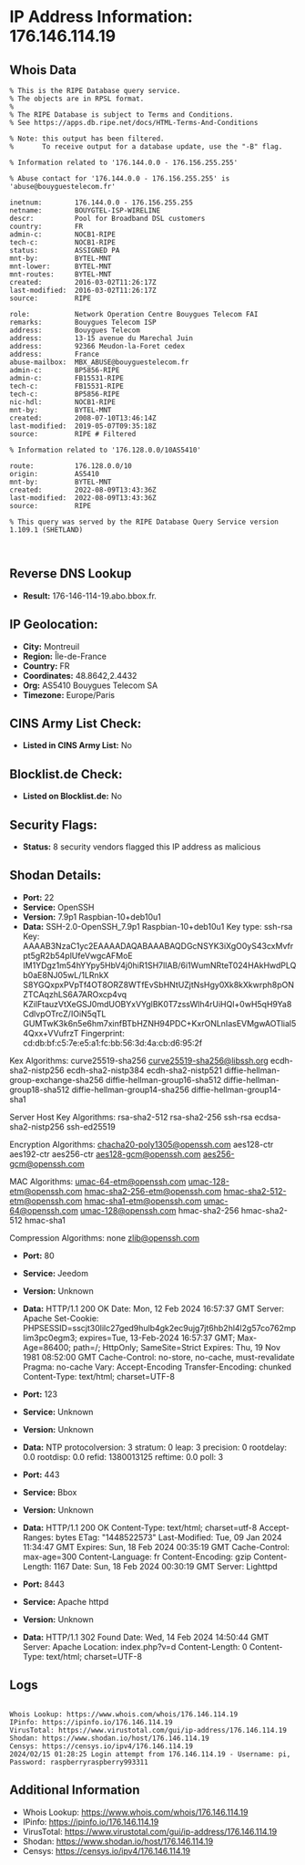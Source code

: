 # IP Address Information: 176.146.114.19

## Whois Data
```
% This is the RIPE Database query service.
% The objects are in RPSL format.
%
% The RIPE Database is subject to Terms and Conditions.
% See https://apps.db.ripe.net/docs/HTML-Terms-And-Conditions

% Note: this output has been filtered.
%       To receive output for a database update, use the "-B" flag.

% Information related to '176.144.0.0 - 176.156.255.255'

% Abuse contact for '176.144.0.0 - 176.156.255.255' is 'abuse@bouyguestelecom.fr'

inetnum:        176.144.0.0 - 176.156.255.255
netname:        BOUYGTEL-ISP-WIRELINE
descr:          Pool for Broadband DSL customers
country:        FR
admin-c:        NOCB1-RIPE
tech-c:         NOCB1-RIPE
status:         ASSIGNED PA
mnt-by:         BYTEL-MNT
mnt-lower:      BYTEL-MNT
mnt-routes:     BYTEL-MNT
created:        2016-03-02T11:26:17Z
last-modified:  2016-03-02T11:26:17Z
source:         RIPE

role:           Network Operation Centre Bouygues Telecom FAI
remarks:        Bouygues Telecom ISP
address:        Bouygues Telecom
address:        13-15 avenue du Marechal Juin
address:        92366 Meudon-la-Foret cedex
address:        France
abuse-mailbox:  MBX_ABUSE@bouyguestelecom.fr
admin-c:        BP5856-RIPE
admin-c:        FB15531-RIPE
tech-c:         FB15531-RIPE
tech-c:         BP5856-RIPE
nic-hdl:        NOCB1-RIPE
mnt-by:         BYTEL-MNT
created:        2008-07-10T13:46:14Z
last-modified:  2019-05-07T09:35:18Z
source:         RIPE # Filtered

% Information related to '176.128.0.0/10AS5410'

route:          176.128.0.0/10
origin:         AS5410
mnt-by:         BYTEL-MNT
created:        2022-08-09T13:43:36Z
last-modified:  2022-08-09T13:43:36Z
source:         RIPE

% This query was served by the RIPE Database Query Service version 1.109.1 (SHETLAND)



```
## Reverse DNS Lookup
- **Result:** 176-146-114-19.abo.bbox.fr.

## IP Geolocation:
- **City:** Montreuil
- **Region:** Île-de-France
- **Country:** FR
- **Coordinates:** 48.8642,2.4432
- **Org:** AS5410 Bouygues Telecom SA
- **Timezone:** Europe/Paris

## CINS Army List Check:
- **Listed in CINS Army List:** 
No

## Blocklist.de Check:
- **Listed on Blocklist.de:** 
No

## Security Flags:
- **Status:** 8 security vendors flagged this IP address as malicious

## Shodan Details:
- **Port:** 22
- **Service:** OpenSSH
- **Version:** 7.9p1 Raspbian-10+deb10u1
- **Data:** SSH-2.0-OpenSSH_7.9p1 Raspbian-10+deb10u1
Key type: ssh-rsa
Key: AAAAB3NzaC1yc2EAAAADAQABAAABAQDGcNSYK3iXgO0yS43cxMvfrpt5gR2b54plUfeVwgcAFMoE
IM1YDgz1m54hYYpy5HbV4j0hiR1SH7lIAB/6i1WumNRteT024HAkHwdPLQb0aE8NJ05wL/1LRnkX
S8YGQxpxPVpTf4OT8ORZ8WTfEvSbHNtUZjtNsHgy0Xk8kXkwrph8pONZTCAqzhLS6A7AROxcp4vq
KZilFtauzVtXeGSJ0mdUOBYxVYglBK0T7zssWlh4rUiHQl+0wH5qH9Ya8CdlvpOTrcZ/IOiN5qTL
GUMTwK3k6n5e6hm7xinfBTbHZNH94PDC+KxrONLnIasEVMgwAOTlial54Qxx+VVufrzT
Fingerprint: cd:db:bf:c5:7e:e5:a1:fc:bb:56:3d:4a:cb:d6:95:2f

Kex Algorithms:
	curve25519-sha256
	curve25519-sha256@libssh.org
	ecdh-sha2-nistp256
	ecdh-sha2-nistp384
	ecdh-sha2-nistp521
	diffie-hellman-group-exchange-sha256
	diffie-hellman-group16-sha512
	diffie-hellman-group18-sha512
	diffie-hellman-group14-sha256
	diffie-hellman-group14-sha1

Server Host Key Algorithms:
	rsa-sha2-512
	rsa-sha2-256
	ssh-rsa
	ecdsa-sha2-nistp256
	ssh-ed25519

Encryption Algorithms:
	chacha20-poly1305@openssh.com
	aes128-ctr
	aes192-ctr
	aes256-ctr
	aes128-gcm@openssh.com
	aes256-gcm@openssh.com

MAC Algorithms:
	umac-64-etm@openssh.com
	umac-128-etm@openssh.com
	hmac-sha2-256-etm@openssh.com
	hmac-sha2-512-etm@openssh.com
	hmac-sha1-etm@openssh.com
	umac-64@openssh.com
	umac-128@openssh.com
	hmac-sha2-256
	hmac-sha2-512
	hmac-sha1

Compression Algorithms:
	none
	zlib@openssh.com


- **Port:** 80
- **Service:** Jeedom
- **Version:** Unknown
- **Data:** HTTP/1.1 200 OK
Date: Mon, 12 Feb 2024 16:57:37 GMT
Server: Apache
Set-Cookie: PHPSESSID=sscjt30lilc27ged9hulb4gk2ec9ujg7jt6hb2hl4l2g57co762mplim3pc0egm3; expires=Tue, 13-Feb-2024 16:57:37 GMT; Max-Age=86400; path=/; HttpOnly; SameSite=Strict
Expires: Thu, 19 Nov 1981 08:52:00 GMT
Cache-Control: no-store, no-cache, must-revalidate
Pragma: no-cache
Vary: Accept-Encoding
Transfer-Encoding: chunked
Content-Type: text/html; charset=UTF-8



- **Port:** 123
- **Service:** Unknown
- **Version:** Unknown
- **Data:** NTP
protocolversion: 3
stratum: 0
leap: 3
precision: 0
rootdelay: 0.0
rootdisp: 0.0
refid: 1380013125
reftime: 0.0
poll: 3



- **Port:** 443
- **Service:** Bbox
- **Version:** Unknown
- **Data:** HTTP/1.1 200 OK
Content-Type: text/html; charset=utf-8
Accept-Ranges: bytes
ETag: "1448522573"
Last-Modified: Tue, 09 Jan 2024 11:34:47 GMT
Expires: Sun, 18 Feb 2024 00:35:19 GMT
Cache-Control: max-age=300
Content-Language: fr
Content-Encoding: gzip
Content-Length: 1167
Date: Sun, 18 Feb 2024 00:30:19 GMT
Server: Lighttpd



- **Port:** 8443
- **Service:** Apache httpd
- **Version:** Unknown
- **Data:** HTTP/1.1 302 Found
Date: Wed, 14 Feb 2024 14:50:44 GMT
Server: Apache
Location: index.php?v=d
Content-Length: 0
Content-Type: text/html; charset=UTF-8



## Logs
```

Whois Lookup: https://www.whois.com/whois/176.146.114.19
IPinfo: https://ipinfo.io/176.146.114.19
VirusTotal: https://www.virustotal.com/gui/ip-address/176.146.114.19
Shodan: https://www.shodan.io/host/176.146.114.19
Censys: https://censys.io/ipv4/176.146.114.19
2024/02/15 01:28:25 Login attempt from 176.146.114.19 - Username: pi, Password: raspberryraspberry993311

```
## Additional Information
- Whois Lookup: https://www.whois.com/whois/176.146.114.19
- IPinfo: https://ipinfo.io/176.146.114.19
- VirusTotal: https://www.virustotal.com/gui/ip-address/176.146.114.19
- Shodan: https://www.shodan.io/host/176.146.114.19
- Censys: https://censys.io/ipv4/176.146.114.19

